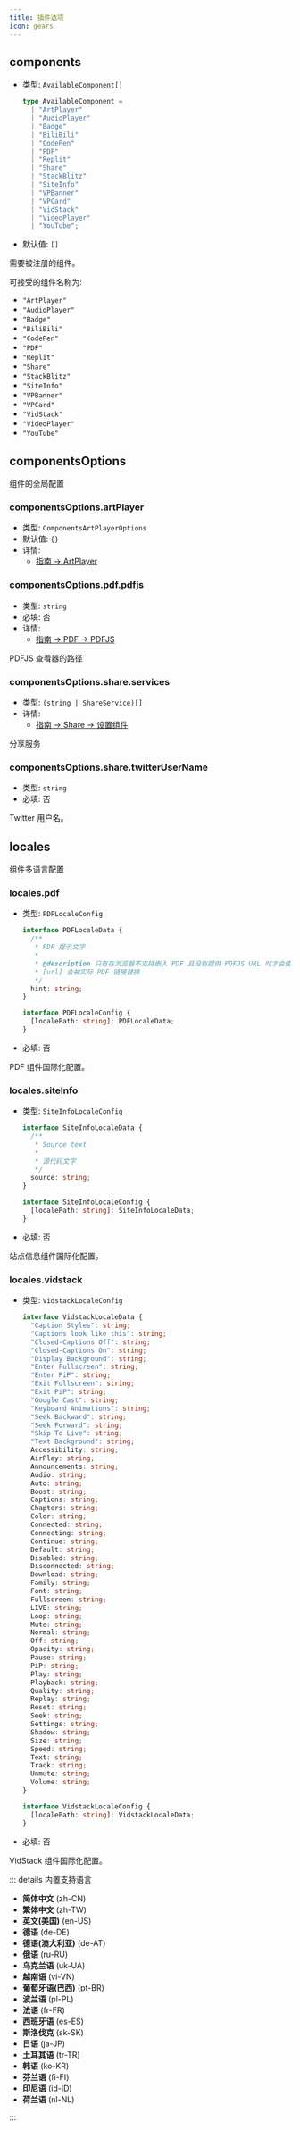 ```yaml
---
title: 插件选项
icon: gears
---
```


## components

- 类型: `AvailableComponent[]`

  ```ts
  type AvailableComponent =
    | "ArtPlayer"
    | "AudioPlayer"
    | "Badge"
    | "BiliBili"
    | "CodePen"
    | "PDF"
    | "Replit"
    | "Share"
    | "StackBlitz"
    | "SiteInfo"
    | "VPBanner"
    | "VPCard"
    | "VidStack"
    | "VideoPlayer"
    | "YouTube";
  ```

- 默认值: `[]`

需要被注册的组件。

可接受的组件名称为:

- `"ArtPlayer"`
- `"AudioPlayer"`
- `"Badge"`
- `"BiliBili"`
- `"CodePen"`
- `"PDF"`
- `"Replit"`
- `"Share"`
- `"StackBlitz"`
- `"SiteInfo"`
- `"VPBanner"`
- `"VPCard"`
- `"VidStack"`
- `"VideoPlayer"`
- `"YouTube"`

## componentsOptions

组件的全局配置

### componentsOptions.artPlayer

- 类型: `ComponentsArtPlayerOptions`
- 默认值: `{}`
- 详情:
  - [指南 → ArtPlayer](./guide/media/art-player.md#全局配置)

### componentsOptions.pdf.pdfjs

- 类型: `string`
- 必填: 否
- 详情:
  - [指南 → PDF → PDFJS](./guide/media/p-d-f.md#pdfjs-查看器)

PDFJS 查看器的路径

### componentsOptions.share.services

- 类型: `(string | ShareService)[]`
- 详情:
  - [指南 → Share → 设置组件](./guide/utilities/share.md#设置组件)

分享服务

### componentsOptions.share.twitterUserName

- 类型: `string`
- 必填: 否

Twitter 用户名。

## locales

组件多语言配置

### locales.pdf

- 类型: `PDFLocaleConfig`

  ```ts
  interface PDFLocaleData {
    /**
     * PDF 提示文字
     *
     * @description 只有在浏览器不支持嵌入 PDF 且没有提供 PDFJS URL 时才会使用
     * [url] 会被实际 PDF 链接替换
     */
    hint: string;
  }

  interface PDFLocaleConfig {
    [localePath: string]: PDFLocaleData;
  }
  ```

- 必填: 否

PDF 组件国际化配置。

### locales.siteInfo

- 类型: `SiteInfoLocaleConfig`

  ```ts
  interface SiteInfoLocaleData {
    /**
     * Source text
     *
     * 源代码文字
     */
    source: string;
  }

  interface SiteInfoLocaleConfig {
    [localePath: string]: SiteInfoLocaleData;
  }
  ```

- 必填: 否

站点信息组件国际化配置。

### locales.vidstack

- 类型: `VidstackLocaleConfig`

  ```ts
  interface VidstackLocaleData {
    "Caption Styles": string;
    "Captions look like this": string;
    "Closed-Captions Off": string;
    "Closed-Captions On": string;
    "Display Background": string;
    "Enter Fullscreen": string;
    "Enter PiP": string;
    "Exit Fullscreen": string;
    "Exit PiP": string;
    "Google Cast": string;
    "Keyboard Animations": string;
    "Seek Backward": string;
    "Seek Forward": string;
    "Skip To Live": string;
    "Text Background": string;
    Accessibility: string;
    AirPlay: string;
    Announcements: string;
    Audio: string;
    Auto: string;
    Boost: string;
    Captions: string;
    Chapters: string;
    Color: string;
    Connected: string;
    Connecting: string;
    Continue: string;
    Default: string;
    Disabled: string;
    Disconnected: string;
    Download: string;
    Family: string;
    Font: string;
    Fullscreen: string;
    LIVE: string;
    Loop: string;
    Mute: string;
    Normal: string;
    Off: string;
    Opacity: string;
    Pause: string;
    PiP: string;
    Play: string;
    Playback: string;
    Quality: string;
    Replay: string;
    Reset: string;
    Seek: string;
    Settings: string;
    Shadow: string;
    Size: string;
    Speed: string;
    Text: string;
    Track: string;
    Unmute: string;
    Volume: string;
  }

  interface VidstackLocaleConfig {
    [localePath: string]: VidstackLocaleData;
  }
  ```

- 必填: 否

VidStack 组件国际化配置。

::: details 内置支持语言

- **简体中文** (zh-CN)
- **繁体中文** (zh-TW)
- **英文(美国)** (en-US)
- **德语** (de-DE)
- **德语(澳大利亚)** (de-AT)
- **俄语** (ru-RU)
- **乌克兰语** (uk-UA)
- **越南语** (vi-VN)
- **葡萄牙语(巴西)** (pt-BR)
- **波兰语** (pl-PL)
- **法语** (fr-FR)
- **西班牙语** (es-ES)
- **斯洛伐克** (sk-SK)
- **日语** (ja-JP)
- **土耳其语** (tr-TR)
- **韩语** (ko-KR)
- **芬兰语** (fi-FI)
- **印尼语** (id-ID)
- **荷兰语** (nl-NL)

:::
